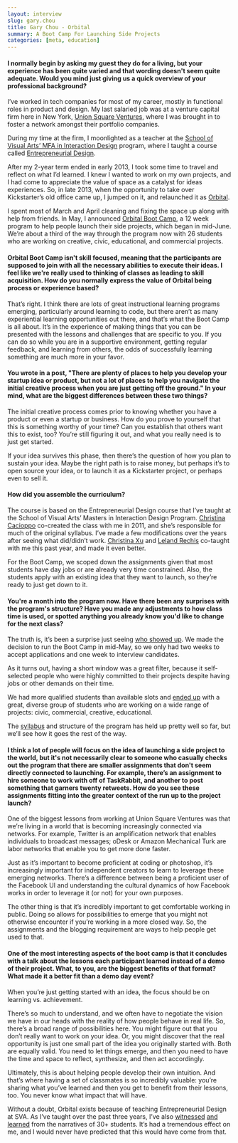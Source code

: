 ```yaml
---
layout: interview
slug: gary.chou
title: Gary Chou - Orbital
summary: A Boot Camp For Launching Side Projects
categories: [meta, education]
---
```


#### I normally begin by asking my guest they do for a living, but your experience has been quite varied and that wording doesn't seem quite adequate. Would you mind just giving us a quick overview of your professional background?

I’ve worked in tech companies for most of my career, mostly in functional roles in product and design.  My last salaried job was at a venture capital firm here in New York, [Union Square Ventures](https://usv.com/), where I was brought in to foster a network amongst their portfolio companies.

During my time at the firm, I moonlighted as a teacher at the [School of Visual Arts’ MFA in Interaction Design](http://interactiondesign.sva.edu/) program, where I taught a course called [Entrepreneurial Design](https://docs.google.com/document/d/1LGtSpkTaS-keAJ4f6fwgHg78uftmBHK9Ebf87Ht9z6s/edit).

After my 2-year term ended in early 2013, I took some time to travel and reflect on what I’d learned.  I knew I wanted to work on my own projects, and I had come to appreciate the value of space as a catalyst for ideas experiences.  So, in late 2013, when the opportunity to take over Kickstarter’s old office came up, I jumped on it, and relaunched it as [Orbital](http://orbitalnyc.com/).

I spent most of March and April cleaning and fixing the space up along with help from friends.  In May, I announced [Orbital Boot Camp](http://orbitalnyc.com/bootcamp/), a 12 week program to help people launch their side projects, which began in mid-June.  We’re about a third of the way through the program now with 26 students who are working on creative, civic, educational, and commercial projects.

#### Orbital Boot Camp isn't skill focused, meaning that the participants are supposed to join with all the necessary abilities to execute their ideas. I feel like we're really used to thinking of classes as leading to skill acquisition. How do you normally express the value of Orbital being process or experience based?

That’s right. I think there are lots of great instructional learning programs emerging, particularly around learning to code, but there aren’t as many experiential learning opportunities out there, and that’s what the Boot Camp is all about.  It’s in the experience of making things that you can be presented with the lessons and challenges that are specific to you.  If you can do so while you are in a supportive environment, getting regular feedback, and learning from others, the odds of successfully learning something are much more in your favor.

#### You wrote in a post, "There are plenty of places to help you develop your startup idea or product, but not a lot of places to help you navigate the initial creative process when you are just getting off the ground." In your mind, what are the biggest differences between these two things?

The initial creative process comes prior to knowing whether you have a product or even a startup or business.  How do you prove to yourself that this is something worthy of your time?  Can you establish that others want this to exist, too?  You’re still figuring it out, and what you really need is to just get started.

If your idea survives this phase, then there’s the question of how you plan to sustain your idea.  Maybe the right path is to raise money, but perhaps it’s to open source your idea, or to launch it as a Kickstarter project, or perhaps even to sell it.

#### How did you assemble the curriculum?

The course is based on the Entrepreneurial Design course that I’ve taught at the School of Visual Arts’ Masters in Interaction Design Program. [Christina Cacioppo](http://christinacacioppo.com/) co-created the class with me in 2011, and she’s responsible for much of the original syllabus.  I’ve made a few modifications over the years after seeing what did/didn’t work.  [Christina Xu](https://twitter.com/xuhulk) and [Leland Rechis](https://twitter.com/leland) co-taught with me this past year, and made it even better.

For the Boot Camp, we scoped down the assignments given that most students have day jobs or are already very time constrained.  Also, the students apply with an existing idea that they want to launch, so they’re ready to just get down to it.

#### You're a month into the program now. Have there been any surprises with the program's structure? Have you made any adjustments to how class time is used, or spotted anything you already know you'd like to change for the next class?

The truth is, it’s been a surprise just seeing [who showed up](http://blog.garychou.com/post/87577526097/phase-1-complete).  We made the decision to run the Boot Camp in mid-May, so we only had two weeks to accept applications and one week to interview candidates.

As it turns out, having a short window was a great filter, because it self-selected people who were highly committed to their projects despite having jobs or other demands on their time.

We had more qualified students than available slots and [ended up](http://blog.garychou.com/post/89382857832/phase-2-complete) with a great, diverse group of students who are working on a wide range of projects: civic, commercial, creative, educational.

The [syllabus](https://docs.google.com/document/d/1paGWbN3ETdWvNWgXMKw4OE2Usy3WCgIXUt5S-2OU4P4/edit#) and structure of the program has held up pretty well so far, but we’ll see how it goes the rest of the way.

#### I think a lot of people will focus on the idea of launching a side project to the world, but it's not necessarily clear to someone who casually checks out the program that there are smaller assignments that don't seem directly connected to launching. For example, there’s an assignment to hire someone to work with off of TaskRabbit, and another to post something that garners twenty retweets. How do you see these assignments fitting into the greater context of the run up to the project launch?

One of the biggest lessons from working at Union Square Ventures was that we’re living in a world that is becoming increasingly connected via networks.  For example, Twitter is an amplification network that enables individuals to broadcast messages; oDesk or Amazon Mechanical Turk are labor networks that enable you to get more done faster.

Just as it’s important to become proficient at coding or photoshop, it’s increasingly important for independent creators to learn to leverage these emerging networks.  There’s a difference between being a proficient user of the Facebook UI and understanding the cultural dynamics of how Facebook works in order to leverage it (or not) for your own purposes.

The other thing is that it’s incredibly important to get comfortable working in public.  Doing so allows for possibilities to emerge that you might not otherwise encounter if you’re working in a more closed way.  So, the assignments and the blogging requirement are ways to help people get used to that.

#### One of the most interesting aspects of the boot camp is that it concludes with a talk  about the lessons each participant learned instead of a demo of their project. What, to you, are the biggest benefits of that format? What made it a better fit than a demo day event?

When you’re just getting started with an idea, the focus should be on learning vs. achievement.

There’s so much to understand, and we often have to negotiate the vision we have in our heads with the reality of how people behave in real life.  So, there’s a broad range of possibilities here.  You might figure out that you don’t really want to work on your idea.  Or, you might discover that the real opportunity is just one small part of the idea you originally started with. Both are equally valid.  You need to let things emerge, and then you need to have the time and space to reflect, synthesize, and then act accordingly.

Ultimately, this is about helping people develop their own intuition.  And that’s where having a set of classmates is so incredibly valuable: you’re sharing what you’ve learned and then you get to benefit from their lessons, too.  You never know what impact that will have.

Without a doubt, Orbital exists because of teaching Entrepreneurial Design at SVA.  As I’ve taught over the past three years, I’ve also [witnessed](http://barbaradewilde.tumblr.com/post/22290976714/can-you-teach-someone-to-be-an-entrepreneur) [and](http://blog.tonyhschu.ca/post/21765950765/fail-in-public) [learned](https://medium.com/@melodyquintana/embrace-the-awkward-f4858a3821fd) from the narratives of 30+ students.  It’s had a tremendous effect on me, and I would never have predicted that this would have come from that.
